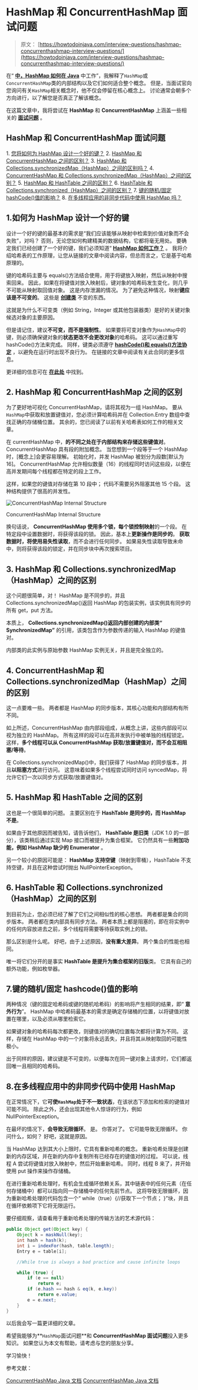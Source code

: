 # HashMap 和 ConcurrentHashMap 面试问题

> 原文： [https://howtodoinjava.com/interview-questions/hashmap-concurrenthashmap-interview-questions/](https://howtodoinjava.com/interview-questions/hashmap-concurrenthashmap-interview-questions/)

在“ [**中，HashMap 如何在 Java**](//howtodoinjava.com/java/collections/how-hashmap-works-in-java/ "How hashmap works in java") 中工作”，我解释了`HashMap`或`ConcurrentHashMap`类的内部结构以及它们如何适合整个概念。 但是，当面试官向您询问有关`HashMap`相关概念时，他不仅会停留在核心概念上。 讨论通常会朝多个方向进行，以了解您是否真正了解该概念。

在这篇文章中，我将尝试在 **HashMap** 和 **ConcurrentHashMap** 上涵盖一些相关的 [**面试问题**](//howtodoinjava.com/java-interview-questions/ "interview questions") 。

## HashMap 和 ConcurrentHashMap 面试问题

1\. [您将如何为 HashMap 设计一个好的键？](#1)
2\. [HashMap 和 ConcurrentHashMap 之间的区别？](#2)
3\. [HashMap 和 Collections.synchronizedMap（HashMap）之间的区别吗？](#3)
4\. [ConcurrentHashMap 和 Collections.synchronizedMap（HashMap）之间的区别？](#4)
5\. [HashMap 和 HashTable 之间的区别？](#5)
6\. [HashTable 和 Collections.synchronized（HashMap）之间的区别？](#6)
7\. [键的随机/固定 hashCode()值的影响？](#7)
8\. [在多线程应用的非同步代码中使用 HashMap 吗？](#8)

## 1.如何为 HashMap 设计一个好的键

设计一个好的键的最基本的需求是“我们应该能够从映射中检索到价值对象而不会失败”，对吗？ 否则，无论您如何构建精美的数据结构，它都将毫无用处。 要确定我们已经创建了一个好的键，我们必须知道“ [**HashMap 如何工作？**](https://howtodoinjava.com/java/collections/how-hashmap-works-in-java/ "How hashmap works in java") 。 我将介绍哈希表的工作原理，让您从链接的文章中阅读内容，但总而言之，它是基于哈希原理的。

键的哈希码主要与 equals()方法结合使用，用于将键放入映射，然后从映射中搜索回来。 因此，如果在将键值对放入映射后，键对象的哈希码发生变化，则几乎不可能从映射取回值对象。 这是内存泄漏的情况。 为了避免这种情况，映射**键应该是不可变的**。 这些是 [**创建类**](https://howtodoinjava.com/java/basics/how-to-make-a-java-class-immutable/ "How to make a java class immutable") 不变的东西。

这就是为什么不可变类（例如 String，Integer 或其他包装器类）是好的关键对象候选对象的主要原因。

但是请记住，建议**不可变，而不是强制性**。 如果要将可变对象作为`HashMap`中的键，则必须确保键对象的**状态更改不会更改对象**的哈希码。 这可以通过重写 hashCode()方法来完成。 同样，键类必须遵守 [**hashCode()和 equals()方法协定**](https://howtodoinjava.com/java/basics/java-hashcode-equals-methods/ "Working with hashCode and equals methods in java") ，以避免在运行时出现不良行为。 在链接的文章中阅读有关此合同的更多信息。

更详细的信息可在 [**在此处**](https://howtodoinjava.com/java/collections/design-good-key-for-hashmap/ "How to design a good key for HashMap") 中找到。

## 2\. HashMap 和 ConcurrentHashMap 之间的区别

为了更好地可视化 ConcurrentHashMap，请将其视为一组 HashMap。 要从`HashMap`中获取和放置键值对，您必须计算哈希码并在 Collection.Entry 数组中查找正确的存储桶位置。 其余的，您已阅读了以前有关哈希表如何工作的相关文章。

在 currentHashMap 中，**的不同之处在于内部结构来存储这些键值对**。 ConcurrentHashMap 具有段的附加概念。 当您想到一个段等于一个 HashMap 时，[概念上]会更容易理解。 初始化时，并发 HashMap 被划分为段数[默认为 16]。 ConcurrentHashMap 允许相似数量（16）的线程同时访问这些段，以便在高并发期间每个线程都在特定的段上工作。

这样，如果您的键值对存储在第 10 段中； 代码不需要另外阻塞其他 15 个段。 这种结构提供了很高的并发性。

![ConcurrentHashMap Internal Structure](img/d10fabdd2b20d60555a8221a36905eeb.png)

ConcurrentHashMap Internal Structure



换句话说， **ConcurrentHashMap 使用多个锁，每个锁控制映射**的一个段。 在特定段中设置数据时，将获得该段的锁。 因此，基本上**更新操作是同步的**。
**获取数据时，将使用易失性读取**，而不会进行任何同步。 如果易失性读取导致未命中，则将获得该段的锁定，并在同步块中再次搜索项目。

## 3\. HashMap 和 Collections.synchronizedMap（HashMap）之间的区别

这个问题很简单，对！ HashMap 是不同步的，并且 Collections.synchronizedMap()返回 HashMap 的包装实例，该实例具有同步的所有 get，put 方法。

本质上， **Collections.synchronizedMap()返回内部创建的内部类“ SynchronizedMap”** 的引用，该类包含作为参数传递的输入 HashMap 的键值对。

内部类的此实例与原始参数 HashMap 实例无关，并且是完全独立的。

## 4\. ConcurrentHashMap 和 Collections.synchronizedMap（HashMap）之间的区别

这一点要难一些。 两者都是 HashMap 的同步版本，其核心功能和内部结构有所不同。

如上所述，ConcurrentHashMap 由内部段组成，从概念上讲，这些内部段可以视为独立的 HashMap。 所有这样的段可以在高并发执行中被单独的线程锁定。 这样，**多个线程可以从 ConcurrentHashMap 获取/放置键值对，而不会互相阻塞/等待**。

在 Collections.synchronizedMap()中，我们获得了 HashMap 的同步版本，并且**以阻塞方式**进行访问。 这意味着如果多个线程尝试同时访问 syncedMap，将允许它们一次以同步方式获取/放置键值对。

## 5\. HashMap 和 HashTable 之间的区别

这也是一个很简单的问题。 主要区别在于 **HashTable 是同步的，而 HashMap 不是**。

如果由于其他原因而被告知，请告诉他们， **HashTable 是旧类**（JDK 1.0 的一部分），该类稍后通过实现 Map 接口而被提升为集合框架。 它仍然具有一些**附加功能，例如 HashMap 缺少的 Enumerator** 。

另一个较小的原因可能是： **HashMap 支持空键**（映射到零桶），HashTable 不支持空键，并且在这种尝试时抛出 NullPointerException。

## 6\. HashTable 和 Collections.synchronized（HashMap）之间的区别

到目前为止，您必须已经了解了它们之间相似性的核心思想。 两者都是集合的同步版本。 两者都在类内部具有同步方法。 两者本质上都是阻塞的，即在将实例中的任何内容放进去之前，多个线程将需要等待获取实例上的锁。

那么区别是什么呢。 好吧，由于上述原因，**没有重大差异**。 两个集合的性能也相同。

唯一将它们分开的是事实 **HashTable 是提升为集合框架的旧版**类。 它具有自己的额外功能，例如枚举器。

## 7.键的随机/固定 hashcode()值的影响

两种情况（键的固定哈希码或键的随机哈希码）的影响将产生相同的结果，即“ **意外行为**”。 HashMap 中哈希码最基本的需求是确定存储桶的位置，以将键值对放置在哪里，以及必须从哪里检索它。

如果键对象的哈希码每次都更改，则键值对的确切位置每次都将计算为不同。 这样，存储在 HashMap 中的一个对象将永远丢失，并且将其从映射取回的可能性极小。

出于同样的原因，建议键是不可变的，以便每次在同一键对象上请求时，它们都返回唯一且相同的哈希码。

## 8.在多线程应用中的非同步代码中使用 HashMap

在正常情况下，它**可使`HashMap`处于不一致状态**，在该状态下添加和检索的键值对可能不同。 除此之外，还会出现其他令人惊讶的行为，例如 NullPointerException。

在最坏的情况下，**会导致无限循环**。 是。 你答对了。 它可能导致无限循环。 你问什么，如何？ 好吧，这就是原因。

当 HashMap 达到其大小上限时，它具有重新哈希的概念。 重新哈希处理是创建新的内存区域，并在新的内存中复制所有已经存在的键值对的过程。 可以说，线程 A 尝试将键值对放入映射中，然后开始重新哈希。 同时，线程 B 来了，并开始使用 put 操作来操作存储桶。

在进行重新哈希处理时，有机会生成循环依赖关系，其中链表中的任何元素（在任何存储桶中）都可以指向同一存储桶中的任何先前节点。 这将导致无限循环，因为重新哈希处理的代码包含一个“ while（true）{//获取下一个节点； }”块，并且在循环依赖项下它将无限运行。

要仔细观察，请查看用于重新哈希处理的传输方法的艺术源代码：

```java
public Object get(Object key) {
	Object k = maskNull(key);
	int hash = hash(k);
	int i = indexFor(hash, table.length);
	Entry e = table[i];

	//While true is always a bad practice and cause infinite loops

	while (true) {
		if (e == null)
			return e;
		if (e.hash == hash & eq(k, e.key))
			return e.value;
		e = e.next;
	}
}

```

以后我会写一篇更详细的文章。

希望我能够为**`HashMap`面试问题**和 **ConcurrentHashMap 面试问题**投入更多知识。 如果您认为本文有帮助，请考虑与您的朋友分享。

学习愉快！

参考文献：

[ConcurrentHashMap Java 文档](https://docs.oracle.com/javase/10/docs/api/java/util/concurrent/ConcurrentHashMap.html)
[ConcurrentHashMap Java 文档](https://docs.oracle.com/javase/10/docs/api/java/util/HashMap.html)